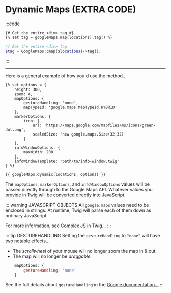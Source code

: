 # Dynamic Maps (EXTRA CODE)

:::code
```twig
{# Get the entire <div> tag #}
{% set tag = googleMaps.map(locations).tag() %}
```
```php
// Get the entire <div> tag
$tag = GoogleMaps::map($locations)->tag();
```
:::

-----

Here is a general example of how you'd use the method...

```twig
{% set options = {
    height: 300,
    zoom: 4,
    mapOptions: {
        gestureHandling: 'none',
        mapTypeId: 'google.maps.MapTypeId.HYBRID'
    },
    markerOptions: {
        icon: {
            url: 'https://maps.google.com/mapfiles/ms/icons/green-dot.png',
            scaledSize: 'new google.maps.Size(32,32)'
        }
    },
    infoWindowOptions: {
        maxWidth: 200
    },
    infoWindowTemplate: 'path/to/info-window.twig'
} %}

{{ googleMaps.dynamic(locations, options) }}
```

The `mapOptions`, `markerOptions`, and `infoWindowOptions` values will be passed directly through to the Google Maps API. Whatever values you provide in Twig will be converted directly into JavaScript.

::: warning JAVASCRIPT OBJECTS
All `google.maps` values need to be enclosed in strings. At runtime, Twig will parse each of them down as ordinary JavaScript.

For more information, see [Complex JS in Twig...](/guides/complex-js-in-twig/)
:::

::: tip GESTUREHANDLING
Setting the `gestureHandling` to `"none"` will have two notable effects...

 - The _scrollwheel_ of your mouse will no longer zoom the map in & out.
 - The map will no longer be _draggable_.
 
```js
    mapOptions: {
        gestureHandling: 'none'
    }
```
 
See the full details about `gestureHandling` in the [Google documentation...](https://developers.google.com/maps/documentation/javascript/reference/map#MapOptions.gestureHandling)
:::
